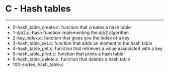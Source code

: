 # C - Hash tables
----
- 0-hash_table_create.c: function that creates a hash table
- 1-djb2.c: hash function implementing the djb2 algorithm
- 2-key_index.c: function that gives you the index of a key
- 3-hash_table_set.c: function that adds an element to the hash table
- 4-hash_table_get.c: function that retrieves a value associated with a key
- 5-hash_table_print.c: function that prints a hash table
- 6-hash_table_delete.c: function that deletes a hash table
- 100-sorted_hash_table.c
